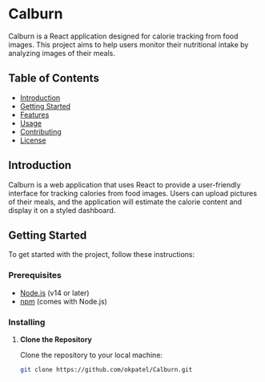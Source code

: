 # Calburn

Calburn is a React application designed for calorie tracking from food images. This project aims to help users monitor their nutritional intake by analyzing images of their meals.

## Table of Contents

- [Introduction](#introduction)
- [Getting Started](#getting-started)
- [Features](#features)
- [Usage](#usage)
- [Contributing](#contributing)
- [License](#license)

## Introduction

Calburn is a web application that uses React to provide a user-friendly interface for tracking calories from food images. Users can upload pictures of their meals, and the application will estimate the calorie content and display it on a styled dashboard.

## Getting Started

To get started with the project, follow these instructions:

### Prerequisites

- [Node.js](https://nodejs.org/) (v14 or later)
- [npm](https://www.npmjs.com/) (comes with Node.js)

### Installing

1. **Clone the Repository**

   Clone the repository to your local machine:
   ```bash
   git clone https://github.com/okpatel/Calburn.git


